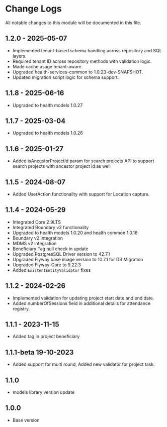 # Change Logs

All notable changes to this module will be documented in this file.

## 1.2.0 - 2025-05-07
* Implemented tenant-based schema handling across repository and SQL layers.
* Required tenant ID across repository methods with validation logic.
* Made cache usage tenant-aware.
* Upgraded health-services-common to 1.0.23-dev-SNAPSHOT.
* Updated migration script logic for schema support.

## 1.1.8 - 2025-06-16

- Upgraded to health models 1.0.27

## 1.1.7 - 2025-03-04

- Upgraded to health models 1.0.26

## 1.1.6 - 2025-01-27

- Added isAncestorProjectId param for search projects API to support search projects with ancestor project id as well

## 1.1.5 - 2024-08-07

- Added UserAction functionality with support for Location capture.

## 1.1.4 - 2024-05-29

- Integrated Core 2.9LTS
- Integrated Boundary v2 functionality
- Upgraded to health models 1.0.20 and health common 1.0.16
- Boundary v2 Integration
- MDMS v2 integration
- Beneficiary Tag null check in update
- Upgraded PostgresSQL Driver version to 42.7.1
- Upgraded Flyway base image version to 10.7.1 for DB Migration
- Upgraded Flyway-Core to 9.22.3
- Added `ExistentEntityValidator` fixes

## 1.1.2 - 2024-02-26

- Implemented validation for updating project start date and end date.
- Added numberOfSessions field in additional details for attendance registry.

## 1.1.1 - 2023-11-15

- Added tag in project beneficiary

## 1.1.1-beta 19-10-2023

- Added support for multi round, Added new validator for project task.

## 1.1.0

- models library version update

## 1.0.0

- Base version
